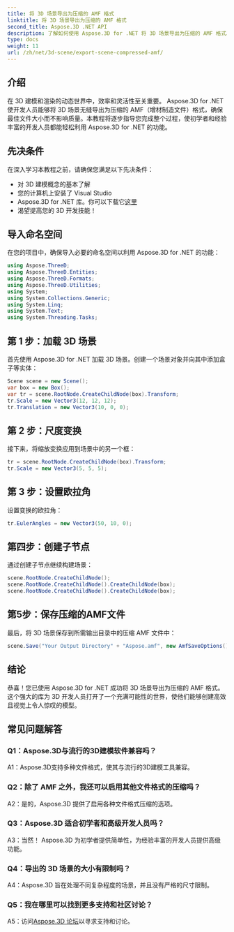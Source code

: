 ```yaml
---
title: 将 3D 场景导出为压缩的 AMF 格式
linktitle: 将 3D 场景导出为压缩的 AMF 格式
second_title: Aspose.3D .NET API
description: 了解如何使用 Aspose.3D for .NET 将 3D 场景导出为压缩的 AMF 格式。通过本分步指南增强您的开发技能。
type: docs
weight: 11
url: /zh/net/3d-scene/export-scene-compressed-amf/
---
```

## 介绍

在 3D 建模和渲染的动态世界中，效率和灵活性至关重要。 Aspose.3D for .NET 使开发人员能够将 3D 场景无缝导出为压缩的 AMF（增材制造文件）格式，确保最佳文件大小而不影响质量。本教程将逐步指导您完成整个过程，使初学者和经验丰富的开发人员都能轻松利用 Aspose.3D for .NET 的功能。

## 先决条件

在深入学习本教程之前，请确保您满足以下先决条件：

- 对 3D 建模概念的基本了解
- 您的计算机上安装了 Visual Studio
-  Aspose.3D for .NET 库。你可以下载它[这里](https://releases.aspose.com/3d/net/)
- 渴望提高您的 3D 开发技能！

## 导入命名空间

在您的项目中，确保导入必要的命名空间以利用 Aspose.3D for .NET 的功能：

```csharp
using Aspose.ThreeD;
using Aspose.ThreeD.Entities;
using Aspose.ThreeD.Formats;
using Aspose.ThreeD.Utilities;
using System;
using System.Collections.Generic;
using System.Linq;
using System.Text;
using System.Threading.Tasks;
```

## 第 1 步：加载 3D 场景

首先使用 Aspose.3D for .NET 加载 3D 场景。创建一个场景对象并向其中添加盒子等实体：

```csharp
Scene scene = new Scene();
var box = new Box();
var tr = scene.RootNode.CreateChildNode(box).Transform;
tr.Scale = new Vector3(12, 12, 12);
tr.Translation = new Vector3(10, 0, 0);
```

## 第 2 步：尺度变换

接下来，将缩放变换应用到场景中的另一个框：

```csharp
tr = scene.RootNode.CreateChildNode(box).Transform;
tr.Scale = new Vector3(5, 5, 5);
```

## 第 3 步：设置欧拉角

设置变换的欧拉角：

```csharp
tr.EulerAngles = new Vector3(50, 10, 0);
```

## 第四步：创建子节点

通过创建子节点继续构建场景：

```csharp
scene.RootNode.CreateChildNode();
scene.RootNode.CreateChildNode().CreateChildNode(box);
scene.RootNode.CreateChildNode().CreateChildNode(box);
```

## 第5步：保存压缩的AMF文件

最后，将 3D 场景保存到所需输出目录中的压缩 AMF 文件中：

```csharp
scene.Save("Your Output Directory" + "Aspose.amf", new AmfSaveOptions() { EnableCompression = false });
```

## 结论

恭喜！您已使用 Aspose.3D for .NET 成功将 3D 场景导出为压缩的 AMF 格式。这个强大的库为 3D 开发人员打开了一个充满可能性的世界，使他们能够创建高效且视觉上令人惊叹的模型。

## 常见问题解答

### Q1：Aspose.3D与流行的3D建模软件兼容吗？

A1：Aspose.3D支持多种文件格式，使其与流行的3D建模工具兼容。

### Q2：除了 AMF 之外，我还可以启用其他文件格式的压缩吗？

A2：是的，Aspose.3D 提供了启用各种文件格式压缩的选项。

### Q3：Aspose.3D 适合初学者和高级开发人员吗？

A3：当然！ Aspose.3D 为初学者提供简单性，为经验丰富的开发人员提供高级功能。

### Q4：导出的 3D 场景的大小有限制吗？

A4：Aspose.3D 旨在处理不同复杂程度的场景，并且没有严格的尺寸限制。

### Q5：我在哪里可以找到更多支持和社区讨论？

 A5：访问[Aspose.3D 论坛](https://forum.aspose.com/c/3d/18)以寻求支持和讨论。